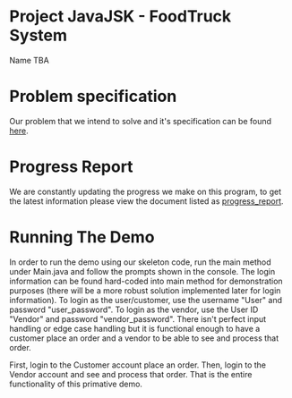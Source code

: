 # Project JavaJSK - FoodTruck System

Name TBA

# Problem specification
Our problem that we intend to solve and it's specification can be found [here](/specification.md).

# Progress Report
We are constantly updating the progress we make on this program, to get the latest information
please view the document listed as [progress_report](progress_report.md).

# Running The Demo
In order to run the demo using our skeleton code, run the main method under Main.java and follow the prompts shown in the console. The login information can be found hard-coded into main method for demonstration purposes (there will be a more robust solution implemented later for login information). To login as the user/customer, use the username "User" and password "user_password". To login as the vendor, use the User ID "Vendor" and password "vendor_password". There isn't perfect input handling or edge case handling but it is functional enough to have a customer place an order and a vendor to be able to see and process that order. 

First, login to the Customer account place an order. Then, login to the Vendor account and see and process that order. That is the entire functionality of this primative demo. 
